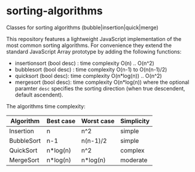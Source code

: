 # sorting-algorithms
Classes for sorting algorithms (bubble|insertion|quick|merge)

This repository features a lightweight JavaScript implementation of the most common sorting algorithms. For convenience they extend the standard JavaScript Array prototype by adding the following functions:

- insertionsort (bool desc) : time complexity O(n) .. O(n^2)
- bubblesort (bool desc) : time complexity O(n-1) to O(n(n-1)/2)
- quicksort (bool desc): time complexity O(n*log(n)) .. O(n^2)
- mergesort (bool desc): time complexity  O(n*log(n))
where the optional paramter `desc` specifies the sorting direction (when true descendent, default ascendent).

The algorithms time complexity:

| Algorithm | Best case | Worst case |Simplicity|
|-----------|-----------|------------|----------|
|Insertion  |n          |n^2         |simple    |
|BubbleSort |n-1        |n(n-1)/2    |simple    |
|QuickSort  |n*log(n)   |n^2         |complex   |
|MergeSort  |n*log(n)   |n*log(n)    |moderate  |

